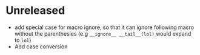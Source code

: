 # Unreleased
- add special case for macro ignore, so that it can ignore following
  macro without the parenthesies (e.g `__ignore__ __tail__(lol)` would expand
  to `lol`)
- Add case conversion
